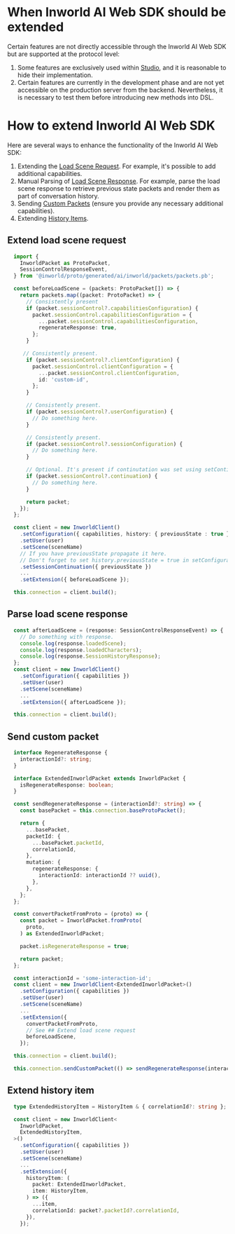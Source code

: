 # When Inworld AI Web SDK should be extended

Certain features are not directly accessible through the Inworld AI Web SDK but are supported at the protocol level:

1. Some features are exclusively used within [Studio](https://studio.inworld.ai), and it is reasonable to hide their implementation.
1. Certain features are currently in the development phase and are not yet accessible on the production server from the backend. Nevertheless, it is necessary to test them before introducing new methods into DSL.


# How to extend Inworld AI Web SDK

Here are several ways to enhance the functionality of the Inworld AI Web SDK:

1. Extending the [Load Scene Request](#extend-load-scene-request). For example, it's possible to add additional capabilities.
1. Manual Parsing of [Load Scene Response](#parse-load-scene-response). For example, parse the load scene response to retrieve previous state packets and render them as part of conversation history.
1. Sending [Custom Packets](#send-custom-packet) (ensure you provide any necessary additional capabilities).
1. Extending [History Items](#extend-history-item).


## Extend load scene request

```ts
  import {
    InworldPacket as ProtoPacket,
    SessionControlResponseEvent,
  } from '@inworld/proto/generated/ai/inworld/packets/packets.pb';

  const beforeLoadScene = (packets: ProtoPacket[]) => {
    return packets.map((packet: ProtoPacket) => {
      // Consistently present
      if (packet.sessionControl?.capabilitiesConfiguration) {
        packet.sessionControl.capabilitiesConfiguration = {
          ...packet.sessionControl.capabilitiesConfiguration,
          regenerateResponse: true,
        };
      }

     // Consistently present.
      if (packet.sessionControl?.clientConfiguration) {
        packet.sessionControl.clientConfiguration = {
          ...packet.sessionControl.clientConfiguration,
          id: 'custom-id',
        };
      }

      // Consistently present.
      if (packet.sessionControl?.userConfiguration) {
        // Do something here.
      }

      // Consistently present.
      if (packet.sessionControl?.sessionConfiguration) {
        // Do something here.
      }

      // Optional. It's present if continutation was set using setContinuation method.
      if (packet.sessionControl?.continuation) {
        // Do something here.
      }

      return packet;
    });
  };

  const client = new InworldClient()
    .setConfiguration({ capabilities, history: { previousState : true } })
    .setUser(user)
    .setScene(sceneName)
    // If you have previousState propagate it here.
    // Don't forget to set history.previousState = true in setConfiguration method to attach previousState packets to history automatically.
    .setSessionContinuation({ previousState })
    ...
    .setExtension({ beforeLoadScene });

  this.connection = client.build();
```

## Parse load scene response

```ts
  const afterLoadScene = (response: SessionControlResponseEvent) => {
    // Do something with response.
    console.log(response.loadedScene);
    console.log(response.loadedCharacters);
    console.log(response.SessionHistoryResponse);
  };
  const client = new InworldClient()
    .setConfiguration({ capabilities })
    .setUser(user)
    .setScene(sceneName)
    ...
    .setExtension({ afterLoadScene });

  this.connection = client.build();
```

## Send custom packet

```ts
  interface RegenerateResponse {
    interactionId?: string;
  }

  interface ExtendedInworldPacket extends InworldPacket {
    isRegenerateResponse: boolean;
  }

  const sendRegenerateResponse = (interactionId?: string) => {
    const basePacket = this.connection.baseProtoPacket();

    return {
      ...basePacket,
      packetId: {
        ...basePacket.packetId,
        correlationId,
      },
      mutation: {
        regenerateResponse: {
          interactionId: interactionId ?? uuid(),
        },
      },
    };
  };

  const convertPacketFromProto = (proto) => {
    const packet = InworldPacket.fromProto(
      proto,
    ) as ExtendedInworldPacket;

    packet.isRegenerateResponse = true;

    return packet;
  };

  const interactionId = 'some-interaction-id';
  const client = new InworldClient<ExtendedInworldPacket>()
    .setConfiguration({ capabilities })
    .setUser(user)
    .setScene(sceneName)
    ...
    .setExtension({
      convertPacketFromProto,
      // See ## Extend load scene request
      beforeLoadScene,
    });

  this.connection = client.build();

  this.connection.sendCustomPacket(() => sendRegenerateResponse(interactionId));
```

## Extend history item

```ts
  type ExtendedHistoryItem = HistoryItem & { correlationId?: string };

  const client = new InworldClient<
    InworldPacket,
    ExtendedHistoryItem,
  >()
    .setConfiguration({ capabilities })
    .setUser(user)
    .setScene(sceneName)
    ...
    .setExtension({
      historyItem: (
        packet: ExtendedInworldPacket,
        item: HistoryItem,
      ) => ({
        ...item,
        correlationId: packet?.packetId?.correlationId,
      }),
    });
```
